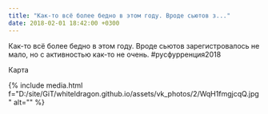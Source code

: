 ```yaml
---
title: "Как-то всё более бедно в этом году. Вроде сьютов з..."
date: 2018-02-01 18:42:00 +0300
---
```


Как-то всё более бедно в этом году. Вроде сьютов зарегистровалось не мало, но с активностью как-то не очень. #русфурренция2018

Карта

{% include media.html f="D:/site/GiT/whiteldragon.github.io/assets/vk_photos/2/WqH1fmgjcqQ.jpg" alt="" %}
